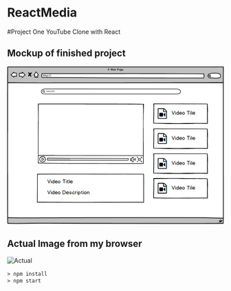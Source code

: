# ReactMedia

#Project One YouTube Clone with React

## Mockup of finished project
![Mockup](Project-Mockup_Crop.jpg "Optional Title")

## Actual Image from my browser
![Actual](Finished.png "Actual")

```
> npm install
> npm start
```
